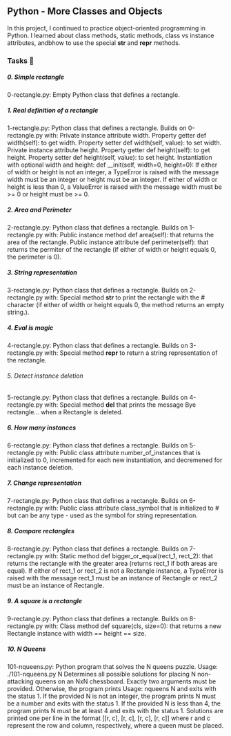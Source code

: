 ## Python - More Classes and Objects
In this project, I continued to practice object-oriented programming in Python. I learned about class methods, static methods, class vs instance attributes, andbhow to use the special __str__ and __repr__ methods.

### Tasks 📃
##### 0. Simple rectangle
0-rectangle.py: Empty Python class that defines a rectangle.

##### 1. Real definition of a rectangle
1-rectangle.py: Python class that defines a rectangle. Builds on 0-rectangle.py with:
Private instance attribute width.
Property getter def width(self): to get width.
Property setter def width(self, value): to set width.
Private instance attribute height.
Property getter def height(self): to get height.
Property setter def height(self, value): to set height.
Instantiation with optional width and height: def __init(self, width=0, height=0):
If either of width or height is not an integer, a TypeError is raised with the message width must be an integer or height must be an integer.
If either of width or height is less than 0, a ValueError is raised with the message width must be >= 0 or height must be >= 0.

##### 2. Area and Perimeter
2-rectangle.py: Python class that defines a rectangle. Builds on 1-rectangle.py with:
Public instance method def area(self): that returns the area of the rectangle.
Public instance attribute def perimeter(self): that returns the permiter of the rectangle (if either of width or height equals 0, the perimeter is 0).

##### 3. String representation
3-rectangle.py: Python class that defines a rectangle. Builds on 2-rectangle.py with:
Special method __str__ to print the rectangle with the # character (if either of width or height equals 0, the method returns an empty string.).

##### 4. Eval is magic
4-rectangle.py: Python class that defines a rectangle. Builds on 3-rectangle.py with:
Special method __repr__ to return a string representation of the rectangle.

###### 5. Detect instance deletion
5-rectangle.py: Python class that defines a rectangle. Builds on 4-rectangle.py with:
Special method __del__ that prints the message Bye rectangle... when a Rectangle is deleted.

##### 6. How many instances
6-rectangle.py: Python class that defines a rectangle. Builds on 5-rectangle.py with:
Public class attribute number_of_instances that is initialized to 0, incremented for each new instantiation, and decremened for each instance deletion.

##### 7. Change representation
7-rectangle.py: Python class that defines a rectangle. Builds on 6-rectangle.py with:
Public class attribute class_symbol that is initialized to # but can be any type - used as the symbol for string representation.

##### 8. Compare rectangles
8-rectangle.py: Python class that defines a rectangle. Builds on 7-rectangle.py with:
Static method def bigger_or_equal(rect_1, rect_2): that returns the rectangle with the greater area (returns rect_1 if both areas are equal).
If either of rect_1 or rect_2 is not a Rectangle instance, a TypeError is raised with the message rect_1 must be an instance of Rectangle or rect_2 must be an instance of Rectangle.

##### 9. A square is a rectangle
9-rectangle.py: Python class that defines a rectangle. Builds on 8-rectangle.py with:
Class method def square(cls, size=0): that returns a new Rectangle instance with width == height == size.

##### 10. N Queens
101-nqueens.py: Python program that solves the N queens puzzle.
Usage: ./101-nqueens.py N
Determines all possible solutions for placing N non-attacking queens on an NxN chessboard.
Exactly two arguments must be provided. Otherwise, the program prints Usage: nqueens N and exits with the status 1.
If the provided N is not an integer, the program prints N must be a number and exits with the status 1.
If the provided N is less than 4, the program prints N must be at least 4 and exits with the status 1.
Solutions are printed one per line in the format [[r, c], [r, c], [r, c], [r, c]] where r and c represent the row and column, respectively, where a queen must be placed.
